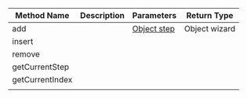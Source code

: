 |Method Name|Description|Parameters|Return Type|
|---|---|---|---|
|add||[Object step](https://github.com/rstaib/jquery-steps/wiki/Step-Settings)|Object wizard|
|insert||||
|remove||||
|getCurrentStep||||
|getCurrentIndex||||
|||||